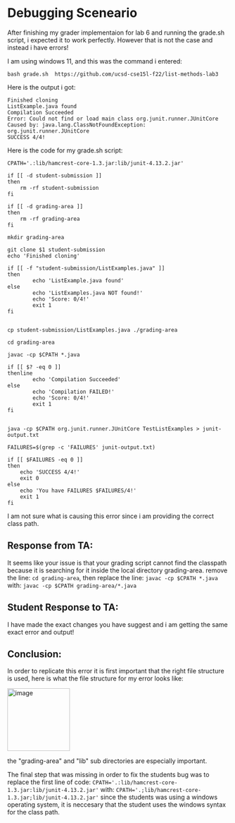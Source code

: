 # Debugging Sceneario

After finishing my grader implementaion for lab 6 and running the grade.sh script, i expected it to work perfectly.
However that is not the case and instead i have errors!

I am using windows 11,
and this was the command i entered: 
```
bash grade.sh  https://github.com/ucsd-cse15l-f22/list-methods-lab3
```

Here is the output i got:
```
Finished cloning
ListExample.java found
Compilation Succeeded
Error: Could not find or load main class org.junit.runner.JUnitCore
Caused by: java.lang.ClassNotFoundException: org.junit.runner.JUnitCore
SUCCESS 4/4!
```

Here is the code for my grade.sh script:

```
CPATH='.:lib/hamcrest-core-1.3.jar:lib/junit-4.13.2.jar'

if [[ -d student-submission ]]
then
    rm -rf student-submission
fi

if [[ -d grading-area ]]
then
    rm -rf grading-area
fi

mkdir grading-area

git clone $1 student-submission
echo 'Finished cloning'

if [[ -f "student-submission/ListExamples.java" ]]
then
        echo 'ListExample.java found'
else
        echo 'ListExamples.java NOT found!'
        echo 'Score: 0/4!'
        exit 1
fi


cp student-submission/ListExamples.java ./grading-area

cd grading-area

javac -cp $CPATH *.java

if [[ $? -eq 0 ]]
thenline 
        echo 'Compilation Succeeded'
else
        echo 'Compilation FAILED!'
        echo 'Score: 0/4!'
        exit 1
fi


java -cp $CPATH org.junit.runner.JUnitCore TestListExamples > junit-output.txt

FAILURES=$(grep -c 'FAILURES' junit-output.txt)

if [[ $FAILURES -eq 0 ]]
then
    echo 'SUCCESS 4/4!'
    exit 0
else
    echo 'You have FAILURES $FAILURES/4!'
    exit 1
fi
```
I am not sure what is causing this error since i am providing the correct class path.

## Response from TA:
It seems like your issue is that your grading script cannot find the classpath because it is searching for it inside the local directory grading-area.
remove the line: ```cd grading-area```, then replace the line: ```javac -cp $CPATH *.java``` with: ```javac -cp $CPATH grading-area/*.java```

## Student Response to TA:
I have made the exact changes you have suggest and i am getting the same exact error and output!

## Conclusion:
In order to replicate this error it is first important that the right file structure is used,
here is what the file structure for my error looks like: 


<img width="142" alt="image" src="https://github.com/JojoT97/cse15l-lab-reports/assets/130265120/c1a9be82-f070-4c9d-97b7-c7e709bfdb7f">

the "grading-area" and "lib" sub directories are especially important.

The final step that was missing in order to fix the students bug was to replace the first line of code: ```CPATH='.:lib/hamcrest-core-1.3.jar:lib/junit-4.13.2.jar'``` with: ```CPATH='.;lib/hamcrest-core-1.3.jar;lib/junit-4.13.2.jar'```
since the students was using a windows operating system, it is neccesary that the student uses the windows syntax for the class path.

